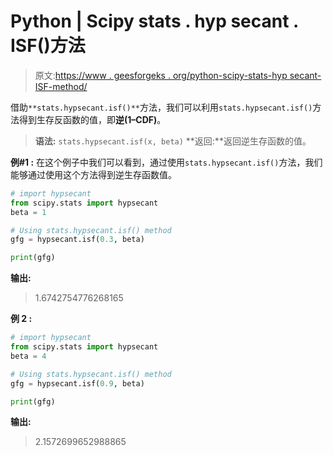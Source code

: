 # Python | Scipy stats . hyp secant . ISF()方法

> 原文:[https://www . geesforgeks . org/python-scipy-stats-hyp secant-ISF-method/](https://www.geeksforgeeks.org/python-scipy-stats-hypsecant-isf-method/)

借助`**stats.hypsecant.isf()**`方法，我们可以利用`stats.hypsecant.isf()`方法得到生存反函数的值，即**逆(1–CDF)**。

> **语法:** `stats.hypsecant.isf(x, beta)`
> **返回:**返回逆生存函数的值。

**例#1 :**
在这个例子中我们可以看到，通过使用`stats.hypsecant.isf()`方法，我们能够通过使用这个方法得到逆生存函数值。

```py
# import hypsecant
from scipy.stats import hypsecant
beta = 1

# Using stats.hypsecant.isf() method
gfg = hypsecant.isf(0.3, beta)

print(gfg)
```

**输出:**

> 1.6742754776268165

**例 2 :**

```py
# import hypsecant
from scipy.stats import hypsecant
beta = 4

# Using stats.hypsecant.isf() method
gfg = hypsecant.isf(0.9, beta)

print(gfg)
```

**输出:**

> 2.1572699652988865